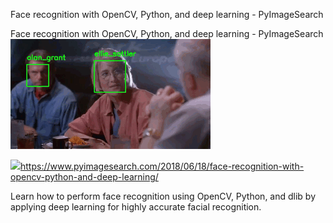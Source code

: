 Face recognition with OpenCV, Python, and deep learning - PyImageSearch

Face recognition with OpenCV, Python, and deep learning - PyImageSearch
![](../_resources/6195735b4cb26596e1be941c536a8563.png)

![](../_resources/dc8cdb033168acc41c9955c9ea1f1127.png)https://www.pyimagesearch.com/2018/06/18/face-recognition-with-opencv-python-and-deep-learning/

Learn how to perform face recognition using OpenCV, Python, and dlib by applying deep learning for highly accurate facial recognition.